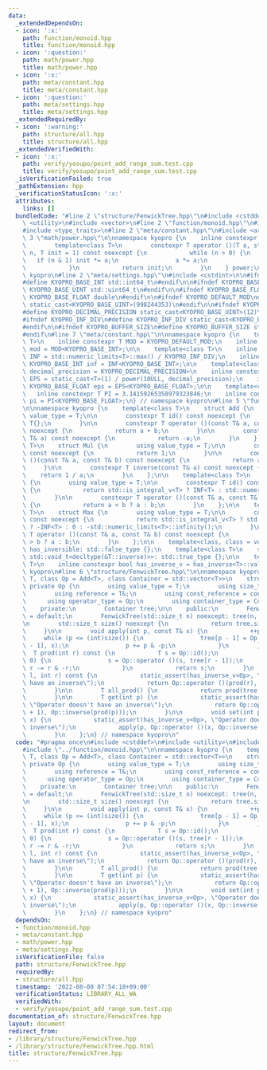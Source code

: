 ```yaml
---
data:
  _extendedDependsOn:
  - icon: ':x:'
    path: function/monoid.hpp
    title: function/monoid.hpp
  - icon: ':question:'
    path: math/power.hpp
    title: math/power.hpp
  - icon: ':x:'
    path: meta/constant.hpp
    title: meta/constant.hpp
  - icon: ':question:'
    path: meta/settings.hpp
    title: meta/settings.hpp
  _extendedRequiredBy:
  - icon: ':warning:'
    path: structure/all.hpp
    title: structure/all.hpp
  _extendedVerifiedWith:
  - icon: ':x:'
    path: verify/yosupo/point_add_range_sum.test.cpp
    title: verify/yosupo/point_add_range_sum.test.cpp
  _isVerificationFailed: true
  _pathExtension: hpp
  _verificationStatusIcon: ':x:'
  attributes:
    links: []
  bundledCode: "#line 2 \"structure/FenwickTree.hpp\"\n#include <cstddef>\n#include\
    \ <utility>\n#include <vector>\n#line 2 \"function/monoid.hpp\"\n#include <limits>\n\
    #include <type_traits>\n#line 2 \"meta/constant.hpp\"\n#include <array>\n#line\
    \ 3 \"math/power.hpp\"\n\nnamespace kyopro {\n    inline constexpr struct {\n\
    \        template<class T>\n        constexpr T operator ()(T a, std::uint_fast64_t\
    \ n, T init = 1) const noexcept {\n            while (n > 0) {\n             \
    \   if (n & 1) init *= a;\n                a *= a;\n                n >>= 1;\n\
    \            }\n            return init;\n        }\n    } power;\n} // namespace\
    \ kyopro\n#line 2 \"meta/settings.hpp\"\n#include <cstdint>\n\n#ifndef KYOPRO_BASE_INT\n\
    #define KYOPRO_BASE_INT std::int64_t\n#endif\n\n#ifndef KYOPRO_BASE_UINT\n#define\
    \ KYOPRO_BASE_UINT std::uint64_t\n#endif\n\n#ifndef KYOPRO_BASE_FLOAT\n#define\
    \ KYOPRO_BASE_FLOAT double\n#endif\n\n#ifndef KYOPRO_DEFAULT_MOD\n#define KYOPRO_DEFAULT_MOD\
    \ static_cast<KYOPRO_BASE_UINT>(998244353)\n#endif\n\n#ifndef KYOPRO_DECIMAL_PRECISION\n\
    #define KYOPRO_DECIMAL_PRECISION static_cast<KYOPRO_BASE_UINT>(12)\n#endif\n\n\
    #ifndef KYOPRO_INF_DIV\n#define KYOPRO_INF_DIV static_cast<KYOPRO_BASE_UINT>(3)\n\
    #endif\n\n#ifndef KYOPRO_BUFFER_SIZE\n#define KYOPRO_BUFFER_SIZE static_cast<KYOPRO_BASE_UINT>(2048)\n\
    #endif\n#line 7 \"meta/constant.hpp\"\n\nnamespace kyopro {\n    template<class\
    \ T>\n    inline constexpr T MOD = KYOPRO_DEFAULT_MOD;\n    inline constexpr KYOPRO_BASE_INT\
    \ mod = MOD<KYOPRO_BASE_INT>;\n\n    template<class T>\n    inline constexpr T\
    \ INF = std::numeric_limits<T>::max() / KYOPRO_INF_DIV;\n    inline constexpr\
    \ KYOPRO_BASE_INT inf = INF<KYOPRO_BASE_INT>;\n\n    template<class T, KYOPRO_BASE_UINT\
    \ decimal_precision = KYOPRO_DECIMAL_PRECISION>\n    inline constexpr KYOPRO_BASE_FLOAT\
    \ EPS = static_cast<T>(1) / power(10ULL, decimal_precision);\n    inline constexpr\
    \ KYOPRO_BASE_FLOAT eps = EPS<KYOPRO_BASE_FLOAT>;\n\n    template<class T>\n \
    \   inline constexpr T PI = 3.14159265358979323846;\n    inline constexpr KYOPRO_BASE_FLOAT\
    \ pi = PI<KYOPRO_BASE_FLOAT>;\n} // namespace kyopro\n#line 5 \"function/monoid.hpp\"\
    \n\nnamespace kyopro {\n    template<class T>\n    struct Add {\n        using\
    \ value_type = T;\n\n        constexpr T id() const noexcept {\n            return\
    \ T{};\n        }\n\n        constexpr T operator ()(const T& a, const T& b) const\
    \ noexcept {\n            return a + b;\n        }\n\n        constexpr T inverse(const\
    \ T& a) const noexcept {\n            return -a;\n        }\n    };\n\n    template<class\
    \ T>\n    struct Mul {\n        using value_type = T;\n\n        constexpr T id()\
    \ const noexcept {\n            return 1;\n        }\n\n        constexpr T operator\
    \ ()(const T& a, const T& b) const noexcept {\n            return a * b;\n   \
    \     }\n\n        constexpr T inverse(const T& a) const noexcept {\n        \
    \    return 1 / a;\n        }\n    };\n\n    template<class T>\n    struct Min\
    \ {\n        using value_type = T;\n\n        constexpr T id() const noexcept\
    \ {\n            return std::is_integral_v<T> ? INF<T> : std::numeric_limits<T>::infinity();\n\
    \        }\n\n        constexpr T operator ()(const T& a, const T& b) const noexcept\
    \ {\n            return a < b ? a : b;\n        }\n    };\n\n    template<class\
    \ T>\n    struct Max {\n        using value_type = T;\n\n        constexpr T id()\
    \ const noexcept {\n            return std::is_integral_v<T> ? std::is_signed_v<T>\
    \ ? -INF<T> : 0 : -std::numeric_limits<T>::infinity();\n        }\n\n        constexpr\
    \ T operator ()(const T& a, const T& b) const noexcept {\n            return a\
    \ > b ? a : b;\n        }\n    };\n\n    template<class, class = void>\n    struct\
    \ has_inversible: std::false_type {};\n    template<class T>\n    struct has_inverse<T,\
    \ std::void_t<decltype(&T::inverse)>>: std::true_type {};\n\n    template<class\
    \ T>\n    inline constexpr bool has_inverse_v = has_inverse<T>::value;\n} // namespace\
    \ kyopro\n#line 6 \"structure/FenwickTree.hpp\"\n\nnamespace kyopro {\n    template<class\
    \ T, class Op = Add<T>, class Container = std::vector<T>>\n    struct FenwickTree:\
    \ private Op {\n        using value_type = T;\n        using size_type = std::size_t;\n\
    \        using reference = T&;\n        using const_reference = const T&;\n  \
    \      using operator_type = Op;\n        using container_type = Container;\n\n\
    \    private:\n        Container tree;\n\n    public:\n        FenwickTree() noexcept\
    \ = default;\n        FenwickTree(std::size_t n) noexcept: tree(n, Op::id()) {}\n\
    \n        std::size_t size() noexcept {\n            return tree.size();\n   \
    \     }\n\n        void apply(int p, const T& x) {\n            ++p;\n       \
    \     while (p <= (int)size()) {\n                tree[p - 1] = Op::operator ()(tree[p\
    \ - 1], x);\n                p += p & -p;\n            }\n        }\n\n      \
    \  T prod(int r) const {\n            T s = Op::id();\n            while (r >\
    \ 0) {\n                s = Op::operator ()(s, tree[r - 1]);\n               \
    \ r -= r & -r;\n            }\n            return s;\n        }\n        T prod(int\
    \ l, int r) const {\n            static_assert(has_inverse_v<Op>, \"Operator doesn't\
    \ have an inverse\");\n            return Op::operator ()(prod(r), Op::inverse(prod(l)));\n\
    \        }\n\n        T all_prod() {\n            return prod(tree.size());\n\
    \        }\n\n        T get(int p) {\n            static_assert(has_inverse_v<Op>,\
    \ \"Operator doesn't have an inverse\");\n            return Op::operator ()(prod(p\
    \ + 1), Op::inverse(prod(p)));\n        }\n\n        void set(int p, const T&\
    \ x) {\n            static_assert(has_inverse_v<Op>, \"Operator doesn't have an\
    \ inverse\");\n            apply(p, Op::operator ()(x, Op::inverse(get(p))));\n\
    \        }\n    };\n} // namespace kyopro\n"
  code: "#pragma once\n#include <cstddef>\n#include <utility>\n#include <vector>\n\
    #include \"../function/monoid.hpp\"\n\nnamespace kyopro {\n    template<class\
    \ T, class Op = Add<T>, class Container = std::vector<T>>\n    struct FenwickTree:\
    \ private Op {\n        using value_type = T;\n        using size_type = std::size_t;\n\
    \        using reference = T&;\n        using const_reference = const T&;\n  \
    \      using operator_type = Op;\n        using container_type = Container;\n\n\
    \    private:\n        Container tree;\n\n    public:\n        FenwickTree() noexcept\
    \ = default;\n        FenwickTree(std::size_t n) noexcept: tree(n, Op::id()) {}\n\
    \n        std::size_t size() noexcept {\n            return tree.size();\n   \
    \     }\n\n        void apply(int p, const T& x) {\n            ++p;\n       \
    \     while (p <= (int)size()) {\n                tree[p - 1] = Op::operator ()(tree[p\
    \ - 1], x);\n                p += p & -p;\n            }\n        }\n\n      \
    \  T prod(int r) const {\n            T s = Op::id();\n            while (r >\
    \ 0) {\n                s = Op::operator ()(s, tree[r - 1]);\n               \
    \ r -= r & -r;\n            }\n            return s;\n        }\n        T prod(int\
    \ l, int r) const {\n            static_assert(has_inverse_v<Op>, \"Operator doesn't\
    \ have an inverse\");\n            return Op::operator ()(prod(r), Op::inverse(prod(l)));\n\
    \        }\n\n        T all_prod() {\n            return prod(tree.size());\n\
    \        }\n\n        T get(int p) {\n            static_assert(has_inverse_v<Op>,\
    \ \"Operator doesn't have an inverse\");\n            return Op::operator ()(prod(p\
    \ + 1), Op::inverse(prod(p)));\n        }\n\n        void set(int p, const T&\
    \ x) {\n            static_assert(has_inverse_v<Op>, \"Operator doesn't have an\
    \ inverse\");\n            apply(p, Op::operator ()(x, Op::inverse(get(p))));\n\
    \        }\n    };\n} // namespace kyopro"
  dependsOn:
  - function/monoid.hpp
  - meta/constant.hpp
  - math/power.hpp
  - meta/settings.hpp
  isVerificationFile: false
  path: structure/FenwickTree.hpp
  requiredBy:
  - structure/all.hpp
  timestamp: '2022-08-08 07:54:18+09:00'
  verificationStatus: LIBRARY_ALL_WA
  verifiedWith:
  - verify/yosupo/point_add_range_sum.test.cpp
documentation_of: structure/FenwickTree.hpp
layout: document
redirect_from:
- /library/structure/FenwickTree.hpp
- /library/structure/FenwickTree.hpp.html
title: structure/FenwickTree.hpp
---
```


